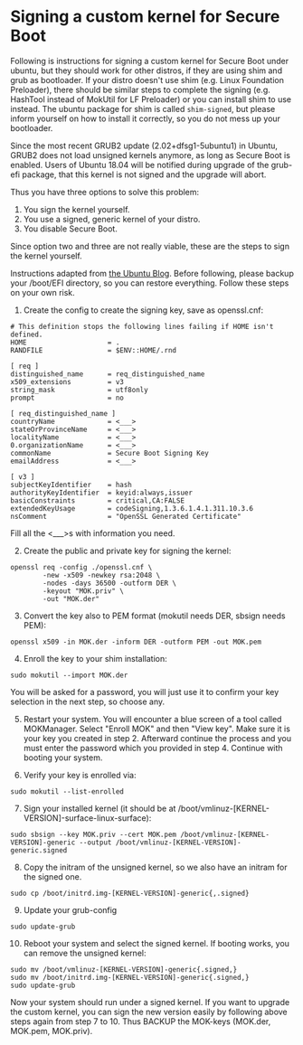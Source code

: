 # Signing a custom kernel for Secure Boot

Following is instructions for signing a custom kernel for Secure Boot under ubuntu, but they should 
work for other distros, if they are using shim and grub as bootloader. If your distro doesn't use
shim (e.g. Linux Foundation Preloader), there should be similar steps to complete the signing (e.g.
HashTool instead of MokUtil for LF Preloader) or you can install shim to use instead. The ubuntu
package for shim is called `shim-signed`, but please inform yourself on how to install it correctly,
so you do not mess up your bootloader.

Since the most recent GRUB2 update (2.02+dfsg1-5ubuntu1) in Ubuntu, GRUB2 does not load unsigned
kernels anymore, as long as Secure Boot is enabled. Users of Ubuntu 18.04 will be notified during
upgrade of the grub-efi package, that this kernel is not signed and the upgrade will abort.

Thus you have three options to solve this problem:

1. You sign the kernel yourself.
2. You use a signed, generic kernel of your distro.
3. You disable Secure Boot.

Since option two and three are not really viable, these are the steps to sign the kernel yourself.

Instructions adapted from [the Ubuntu Blog](https://blog.ubuntu.com/2017/08/11/how-to-sign-things-for-secure-boot).
Before following, please backup your /boot/EFI directory, so you can restore everything. Follow
these steps on your own risk.

1. Create the config to create the signing key, save as openssl.cnf:
```
# This definition stops the following lines failing if HOME isn't defined.
HOME                    = .
RANDFILE                = $ENV::HOME/.rnd 

[ req ]
distinguished_name      = req_distinguished_name
x509_extensions         = v3
string_mask             = utf8only
prompt                  = no

[ req_distinguished_name ]
countryName             = <___>
stateOrProvinceName     = <___>
localityName            = <___>
0.organizationName      = <___>
commonName              = Secure Boot Signing Key
emailAddress            = <___>

[ v3 ]
subjectKeyIdentifier    = hash
authorityKeyIdentifier  = keyid:always,issuer
basicConstraints        = critical,CA:FALSE
extendedKeyUsage        = codeSigning,1.3.6.1.4.1.311.10.3.6
nsComment               = "OpenSSL Generated Certificate"
```

Fill all the <___>s with information you need.

2. Create the public and private key for signing the kernel:
```
openssl req -config ./openssl.cnf \
        -new -x509 -newkey rsa:2048 \
        -nodes -days 36500 -outform DER \
        -keyout "MOK.priv" \
        -out "MOK.der"
```

3. Convert the key also to PEM format (mokutil needs DER, sbsign needs PEM):
```
openssl x509 -in MOK.der -inform DER -outform PEM -out MOK.pem
```

4. Enroll the key to your shim installation:
```
sudo mokutil --import MOK.der
```
You will be asked for a password, you will just use it to confirm your key selection in the
next step, so choose any.

5. Restart your system. You will encounter a blue screen of a tool called MOKManager.
Select "Enroll MOK" and then "View key". Make sure it is your key you created in step 2.
Afterward continue the process and you must enter the password which you provided in
step 4. Continue with booting your system.

6. Verify your key is enrolled via:
```
sudo mokutil --list-enrolled
```

7. Sign your installed kernel (it should be at /boot/vmlinuz-[KERNEL-VERSION]-surface-linux-surface):
```
sudo sbsign --key MOK.priv --cert MOK.pem /boot/vmlinuz-[KERNEL-VERSION]-generic --output /boot/vmlinuz-[KERNEL-VERSION]-generic.signed
```

8. Copy the initram of the unsigned kernel, so we also have an initram for the signed one.
```
sudo cp /boot/initrd.img-[KERNEL-VERSION]-generic{,.signed}
```

9. Update your grub-config
```
sudo update-grub
```

10. Reboot your system and select the signed kernel. If booting works, you can remove the unsigned kernel:
```
sudo mv /boot/vmlinuz-[KERNEL-VERSION]-generic{.signed,}
sudo mv /boot/initrd.img-[KERNEL-VERSION]-generic{.signed,}
sudo update-grub
```

Now your system should run under a signed kernel. If you want to upgrade the custom kernel, you can sign 
the new version easily by following above steps again from step 7 to 10. Thus BACKUP the MOK-keys (MOK.der,
MOK.pem, MOK.priv).
